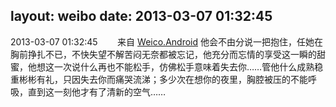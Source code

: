 layout: weibo
date: 2013-03-07 01:32:45
---
<meta name="referrer" content="no-referrer" />

2013-03-07 01:32:45  &nbsp;&nbsp;&nbsp;&nbsp;&nbsp;&nbsp; 来自 <a href="http://app.weibo.com/t/feed/l4RWD" rel="nofollow">Weico.Android</a>
他会不由分说一把抱住，任她在胸前挣扎不已，不快失望不解苦闷无奈都被忘记，他充分而忘情的享受这一瞬的甜蜜，他想这一次说什么再也不能松手，仿佛松手意味着失去你……管他什么成熟稳重彬彬有礼，只因失去你而痛哭流涕；多少次在想你的夜里，胸腔被压的不能呼吸，直到这一刻他才有了清新的空气…… ​​​

